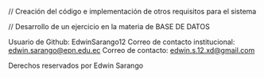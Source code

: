 // Creación del código e implementación de otros requisitos para el sistema

// Desarrollo de un ejercicio en la materia de BASE DE DATOS


Usuario de Github: EdwinSarango12
Correo de contacto institucional: edwin.sarango@epn.edu.ec
Correo de contacto: edwin.s.12.xd@gmail.com

Derechos reservados por Edwin Sarango
